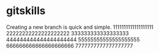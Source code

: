 # gitskills
Creating a new branch is quick and simple.
1111111111111111111
22222222222222222222
333333333333333333
444444444444444444444
55555555555555555555
666666666666666666666
7777777777777777777
